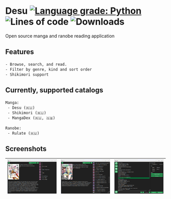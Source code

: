# Desu [![Language grade: Python](https://img.shields.io/lgtm/grade/python/g/brandonzorn/Desu.svg?logo=lgtm&logoWidth=18)](https://lgtm.com/projects/g/brandonzorn/Desu/context:python) ![Lines of code](https://img.shields.io/tokei/lines/github.com/brandonzorn/Desu) ![Downloads](https://img.shields.io/github/downloads/brandonzorn/Desu/total)
Open source manga and ranobe reading application
## Features
    - Browse, search, and read.
    - Filter by genre, kind and sort order
    - Shikimori support

## Currently, supported catalogs
    Manga:
     - Desu (🇷🇺)
     - Shikimori (🇷🇺)
     - MangaDex (🇷🇺, 🇬🇧)

    Ranobe:
     - Rulate (🇷🇺)

## Screenshots
| ![desu_1](./.github/Screenshots/desu_1.png) | ![desu_2](./.github/Screenshots/desu_2.png) | ![desu_3](./.github/Screenshots/desu_3.png) |
|---------------------------------------------|---------------------------------------------|---------------------------------------------|
